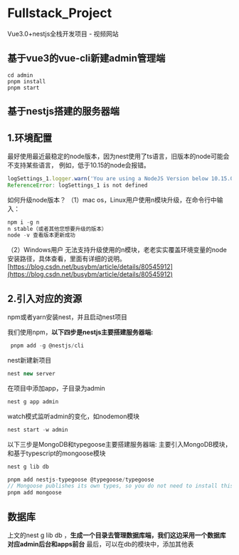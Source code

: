 # Fullstack_Project
Vue3.0+nestjs全栈开发项目 - 视频网站

## 基于vue3的vue-cli新建admin管理端
```shell
cd admin
pnpm install
pnpm start
```

## 基于nestjs搭建的服务器端

## 1.环境配置

最好使用最近最稳定的node版本，因为nest使用了ts语言，旧版本的node可能会不支持某些语言，
例如，低于10.15的node会报错。
```javascript
logSettings_1.logger.warn('You are using a NodeJS Version below 10.15.0, Please Upgrade!');
ReferenceError: logSettings_1 is not defined
```
如何升级node版本？
（1）mac os，Linux用户使用n模块升级，在命令行中输入：

```javascript
npm i -g n
n stable（或者其他您想要升级的版本）
node -v 查看版本更新成功
```

（2）Windows用户
无法支持升级使用的n模块，老老实实覆盖环境变量的node安装路径，具体查看，里面有详细的说明。
[https://blog.csdn.net/busybm/article/details/80545912](https://blog.csdn.net/busybm/article/details/80545912)

## 2.引入对应的资源

npm或者yarn安装nest，并且启动nest项目

我们使用npm，**以下四步是nestjs主要搭建服务器端:**

```javascript
 pnpm add -g @nestjs/cli
```
nest新建新项目
```javascript
nest new server
```
在项目中添加app，子目录为admin
```javascript
nest g app admin
```
watch模式监听admin的变化，如nodemon模块
```javascript
nest start -w admin
```
以下三步是MongoDB和typegoose主要搭建服务器端:
主要引入MongoDB模块，和基于typescript的mongoose模块
```javascript
nest g lib db 

pnpm add nestjs-typegoose @typegoose/typegoose
// Mongoose publishes its own types, so you do not need to install this package.
pnpm add mongoose
```

## 数据库
上文的nest g lib db ，**生成一个目录去管理数据库端，我们这边采用一个数据库对应admin后台和apps前台**
最后，可以在db的模块中，添加其他表
